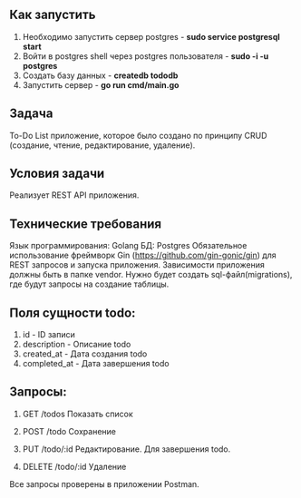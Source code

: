 ## Как запустить
1. Необходимо запустить сервер postgres - **sudo service postgresql start** 
2. Войти в postgres shell через postgres пользователя - **sudo -i -u postgres** 
3. Создать базу данных - **createdb tododb**
4. Запустить сервер - **go run cmd/main.go**



## Задача
To-Do List приложение, которое было создано по принципу CRUD (создание, чтение, редактирование, удаление).

## Условия задачи
Реализует REST API приложения.

## Технические требования
Язык программирования: Golang
БД: Postgres
Обязательное использование фреймворк Gin (https://github.com/gin-gonic/gin) для REST запросов и запуска приложения.
Зависимости приложения должны быть в папке vendor.
Нужно будет создать sql-файл(migrations), где будут запросы на создание таблицы.

## Поля сущности todo:
1) id - ID записи
2) description - Описание todo
3) created_at - Дата создания todo
4) completed_at - Дата завершения todo

## Запросы:
1) GET /todos
Показать список

2) POST /todo
Сохранение

3) PUT /todo/:id
Редактирование. Для завершения todo.

4) DELETE /todo/:id
Удаление

Все запросы проверены в приложении Postman.
